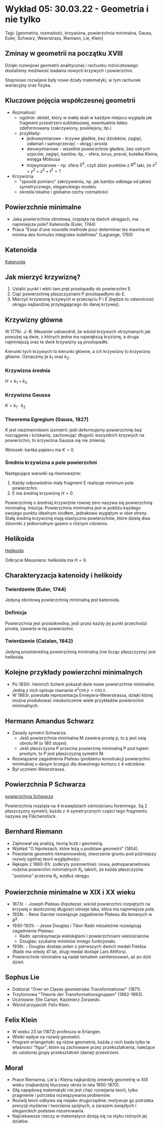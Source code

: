 # Wykład 05: 30.03.22 - Geometria i nie tylko

Tagi: [geometria, rozmaitość, krzywizna, powierzchnia minimalna, Gauss, Euler, Schwarz, Weierstrass, Riemann, Lie, Klein]

## Zminay w geometrii na początku XVIII

Dzięki rozwojowi geometrii analitycznej i rachunku różniczkowego dostaliśmy możliwość badania nowych krzywych i powierzchni.

Stopniowo rozwijane były nowe działy matematyki, w tym rachunek wariacyjny oraz fizyka.

## Kluczowe pojęcia współczesnej geometrii

- Rozmaitość
    - ogólnie: obiekt, który w małej skali w każdym miejscu wygląda jak fragment przestrzeni euklidesowej, ewentualnie lekko zdeformowany (zakrzywiony, posklejany, itp.)
    - przykłady:
        - jednowymiarowe - krzywe gładkie, bez dziobków, zagięć, załamań i samoprzecięć - okrąg i prosta
        - dwuwymiarowe - wszelkie powierzchnie gładkie, bez ostrych szpiców, zagięć, kantów, itp, - sfera, torus, precel, butelka Kleina, wstęga Möbiusa
        - trójwymiarowe - np. sfera $S^3$, czyli zbiór punktów z $R^4$ taki, że $x^2+y^2+z^2+t^2=1$
- Krzywizna
    - "sposób pomiaru" zakrzywienia, np. jak bardzo odbiega od jakieś symetrycznego, eleganckiego modelu
    - określa lokalne i globalne cechy rozmaitości

## Powierzchnie minimalne

- Jaka powierzchnia obrotowa, rozpięta na dwóch okręgach, ma najmniejsze pole? Katenoida (Euler, 1744)
- Praca "Essai d'une nouvelle methode pour determiner les maxima et minima des formules integrales indefinies" (Lagrange, 1760)

## Katenoida

[Katenoida](./obrazki/wyklad05_katenoida.png)

## Jak mierzyć krzywiznę?

1. Ustalić punkt i wbić tam pręt prostopadły do powierzchni E.
2. Ciąć powierzchnię płaszczyznami P prostopadłymi do E.
3. Mierzyć krzywiznę krzywych w przecięciu P i E (będzie to odwrotność okręgu najbardziej przylagającego do danej krzywej).

## Krzywizny główne

W 1776r. J.-B. Meusnier udowodnił, że wśród krzywych otrzymanych jak powyżej są dwie, z których jedna ma największą kryziznę, a druga najmniejszą oraz te dwie krzywizny są prostopadłe.

Kierunki tych krzywych to kierunki główne, a ich krzywizny to krzywizny główne. Oznaczmy je $k_1$ oraz $k_2$.

### Krzywizna średnia

$H=k_1+k_2$

### Krzywizna Gaussa

$K=k_1\cdot k_2$

### Theorema Egregium (Gauss, 1827)

$K$ jest niezmiennikiem izometrii: jeśli deformujemy powierzchnię bez rozciągania i ściskania, zachowując długość wszystkich krzywych na powierzchni, to krzywizna Gaussa się nie zmienia.

Wniosek: kartka papieru ma $K=0$.

### Średnia krzywizna a pole powierzchni

Następujące warunki są równoważne:
1. Każdy odpowiednio mały fragment E realizuje minimum pola powierzchni.
2. E ma średnią krzywiznę $H=0$.

Powierzchnię o średniej krzywiźnie równej zero nazywa się powierzchnią minimalną.
Intuicja: Powierzchnia minimalna jest w pobliżu każdego swojego punktu idealnym siodłem, jednakowo wygiętym w obie strony.
Stałą średnią krzywiznę mają elastyczne powierzchnie, które dzielą dwa zbiorniki z jednorodnym gazem o różnym ciśnieniu.

## Helikoida

[Helikoida](./obrazki/wyklad05_helikoida.png)

Odkrycie Meusniera: helikoida ma $H=0$.

## Charakteryzacja katenoidy i helikoidy

### Twierdzenie (Euler, 1744)

Jedyną obrotową powierzchnią minimalną jest katenoida.

### Definicja

Powierzchnia jest prostokreślna, jeśli przez każdy jej punkt przechodzi prosta, zawarta w tej powierzchni.

### Twierdzenie (Catalan, 1842)

Jedyną prostokreślną powierzchnią minimalną (nie licząc płaszczyzny) jest helikoida.

## Kolejne przykłady powierzchni minimalnych

- Po 1830r. Heinrich Scherk pokazał dwie nowe powierzchnie minimalne. Jedną z nich opisuje równanie $e^z\cos{y}=\cos{x}$.
- W 1863r. powstała reprezentacja Ennepera-Weierstrassa, dzięki której można produkować nieskończenie wiele przykładów powierzchni minimalnych.

## Hermann Amandus Schwarz

- Zasady symetrii Schwarza:
    - Jeśli powierzchnia minimalna M zawiera prostą p, to p jest osią obrotu M (o 180 stopni).
    - Jeśli płaszczyzna P przecina powierznię minimalną P pod kątem prostym, to P jest płaszczyzną symetrii M.
- Rozwiązanie zagadnienia Plateau (problemu konstrukcji powierzchni minimalnej o danym brzegu) dla dowolnego konturu z 4 odcinków.
- Był uczniem Weierstrassa.

## Powierzchnia P Schwarza

[powierzchnia Schwarza](./obrazki/powierzchnia_p_schwarza.png)

Powierzchnia rozpięta na 4 krawędziach ośmiościanu foremnego.
Są 2 płaszczyzny symetrii, każda z 4 symetrycznych części tego fragmentu nazywa się Flächenstück.

## Bernhard Riemann

- Zajmował się analizą, teorią liczb i geometrią.
- Wykład "O hipotezach, które leżą u podstaw geometrii" (1854).
- Powstanie geometrii riemannowskiej, stworzenie gruntu pod późniejszy rozwój ogólnej teorii względności.
- Rękopis z 1860-61r. (odkryty pośmiertnie): nowa, jednoparametrowa rodzina powierchni minimalnych $R_\lambda$ takich, że każda płaszczyzna "pozioma" przecina $R_\lambda$ wzdłuż okręgu.

## Powierzchnie minimalne w XIX i XX wieku

- 1873r. - Joseph Plateau (hipoteza): wśród powierzchni rozpiętych na krzywej o skończonej długości istnieje taka, która ma najmniejsze pole.
- 1928r. - Rene Garnier rozwiązuje zagadnienie Plateau dla łamanych w $R^3$.
- 1930-1931r. - Jesse Douglas i Tibor Radó niezależnie rozwiązują zagadnienie Plateau:
    - Radó: aproksymacja wielokątami i powierzchniami wielościanów.
    - Douglas: szukanie minimów innego funkcjonału.
- 1936r. - Douglas dostaje jeden z pierwszych dwóch medali Fieldsa (Radó ma wtedy 41 lat, drugi medal dostaje Lars Ahlfors).
- Powierzchnie minimalne są nadal tematem zainteresowań, aż po dziś dzień.

## Sophus Lie

- Doktorat "Over en Classe geometriske Transformationer" (1871).
- Trzytomowa "Theorie der Transformationsgruppen" (1882-1893).
- Uczniowie: Elie Cartan, Kazimierz Żorawski.
- Wśród przyjaciół: Felix Klein.

## Felix Klein

- W wieku 23 lat (1872) profesura w Erlangen.
- Wielki wpływ na rozwój geometrii.
- Program erlangeński: są różne geometrie, każda z nich bada tylko te właśności "figur", które są zachowane przez przekształcenia, należące do ustalonej grupy przekształceń (danej) przestrzeni.

## Morał

- Prace Riemanna, Lie'a i Kleina najbardziej zmieniły geometrię w XIX wieku (najbardziej kluczowy okres to lata 1850-1870).
- Siłą napędową matematyki nie jest chęć rozwijania teorii, tylko pragnienie i potrzeba rozwiązywania problemów.
- Rozwój teorii odbywa się niejako drugorzędnie: motywuje go potrzeba precyzji myślenia i tworzenia spójnych, a zarazem zwięzłych i eleganckich podstaw rozumowania.
- Najciekawsze rzeczy w matematyce dzieją się na styku różnych jej działów.